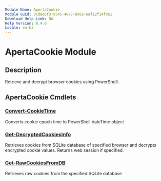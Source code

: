 ```yaml
---
Module Name: ApertaCookie
Module Guid: 3cdec6f3-9545-4077-8068-6af12f14fde1
Download Help Link: NA
Help Version: 0.4.0
Locale: en-US
---
```


# ApertaCookie Module
## Description
Retrieve and decrypt browser cookies using PowerShell.

## ApertaCookie Cmdlets
### [Convert-CookieTime](Convert-CookieTime.md)
Converts cookie epoch time to PowerShell dateTime object

### [Get-DecryptedCookiesInfo](Get-DecryptedCookiesInfo.md)
Retrieves cookies from SQLite database of specified browser and decrypts encrypted cookie values. Returns web session if specified.

### [Get-RawCookiesFromDB](Get-RawCookiesFromDB.md)
Retrieves raw cookies from the specified SQLite database


